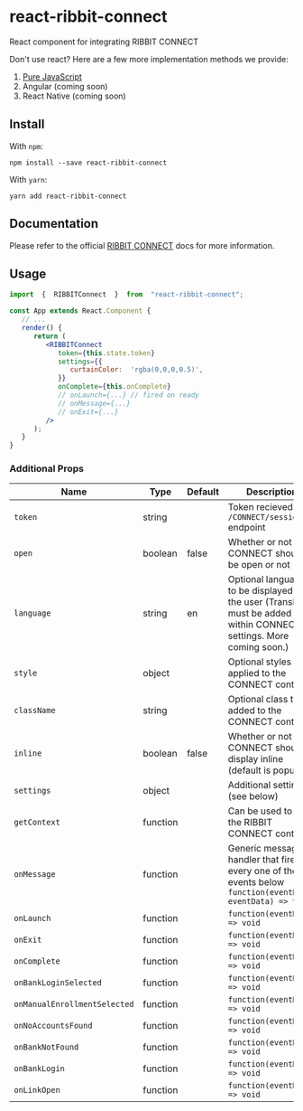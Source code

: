 
# react-ribbit-connect
React component for integrating RIBBIT CONNECT

Don't use react? Here are a few more implementation methods we provide:
1.  [Pure JavaScript](https://github.com/darrylhuffman/ribbit-connect)
2. Angular (coming soon)
3. React Native (coming soon)

## Install
With ```npm```:
```
npm install --save react-ribbit-connect
```

With ```yarn```:
```
yarn add react-ribbit-connect
```


## Documentation
Please refer to the official [RIBBIT CONNECT](https://portal.ribbit.ai/Widgets/Integration) docs for more information.

## Usage
```jsx
import  {  RIBBITConnect  }  from  "react-ribbit-connect";

const App extends React.Component {
   // ...
   render() {
      return (
         <RIBBITConnect
            token={this.state.token}
            settings={{
               curtainColor:  'rgba(0,0,0,0.5)',
            }}
            onComplete={this.onComplete}
            // onLaunch={...} // fired on ready
            // onMessage={...}
            // onExit={...}
         />
      );
   }
}
```
### Additional Props
| Name | Type | Default | Description |
| ------- | ----- | --------- | --------|
| ```token``` | string |  | Token recieved from ```/CONNECT/session/``` endpoint
| ```open``` | boolean | false | Whether or not CONNECT should be open or not
| ```language``` | string | en | Optional language to be displayed to the user (Translation must be added within CONNECT settings. More coming soon.)
| ```style``` | object |  | Optional styles to be applied to the CONNECT container
| ```className``` | string |  | Optional class to be added to the CONNECT container
| ```inline``` | boolean | false | Whether or not CONNECT should display inline (default is popup)
| ```settings``` | object | | Additional settings (see below)
| ```getContext``` | function |  | Can be used to get the RIBBIT CONNECT context
| ```onMessage``` | function |  | Generic message handler that fires for every one of the events below ```function(eventName, eventData) => void```  
| ```onLaunch``` | function |  | ```function(eventData) => void```  
| ```onExit``` | function |  | ```function(eventData) => void```  
| ```onComplete``` | function |  | ```function(eventData) => void```  
| ```onBankLoginSelected``` | function |  | ```function(eventData) => void```  
| ```onManualEnrollmentSelected``` | function |  | ```function(eventData) => void```  
| ```onNoAccountsFound``` | function |  | ```function(eventData) => void```  
| ```onBankNotFound``` | function |  | ```function(eventData) => void```  
| ```onBankLogin``` | function |  | ```function(eventData) => void```  
| ```onLinkOpen``` | function |  | ```function(eventData) => void```  
